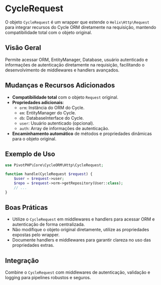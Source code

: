 # CycleRequest

O objeto `CycleRequest` é um wrapper que estende o `Helix\Http\Request` para integrar recursos do Cycle ORM diretamente na requisição, mantendo compatibilidade total com o objeto original.

## Visão Geral
Permite acessar ORM, EntityManager, Database, usuário autenticado e informações de autenticação diretamente na requisição, facilitando o desenvolvimento de middlewares e handlers avançados.

## Mudanças e Recursos Adicionados
- **Compatibilidade total** com o objeto `Request` original.
- **Propriedades adicionais**:
  - `orm`: Instância do ORM do Cycle.
  - `em`: EntityManager do Cycle.
  - `db`: DatabaseInterface do Cycle.
  - `user`: Usuário autenticado (opcional).
  - `auth`: Array de informações de autenticação.
- **Encaminhamento automático** de métodos e propriedades dinâmicas para o objeto original.

## Exemplo de Uso
```php
use PivotPHP\Core\CycleORM\Http\CycleRequest;

function handle(CycleRequest $request) {
    $user = $request->user;
    $repo = $request->orm->getRepository(User::class);
    // ...
}
```

## Boas Práticas
- Utilize o `CycleRequest` em middlewares e handlers para acessar ORM e autenticação de forma centralizada.
- Não modifique o objeto original diretamente, utilize as propriedades expostas pelo wrapper.
- Documente handlers e middlewares para garantir clareza no uso das propriedades extras.

## Integração
Combine o `CycleRequest` com middlewares de autenticação, validação e logging para pipelines robustos e seguros.
